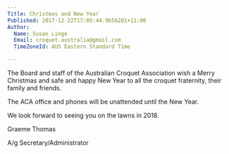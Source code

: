 ```yaml
---
Title: Christmas and New Year
Published: 2017-12-22T17:05:44.9656281+11:00
Author:
  Name: Susan Linge
  Email: croquet.australia@gmail.com
  TimeZoneId: AUS Eastern Standard Time

---
```

The Board and staff of the Australian Croquet Association wish a Merry Christmas and safe and happy New Year to all the croquet fraternity, their family and friends.

The ACA office and phones will be unattended until the New Year.

We look forward to seeing you on the lawns in 2018.


Graeme Thomas

A/g Secretary/Administrator